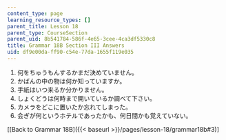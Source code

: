 ```yaml
---
content_type: page
learning_resource_types: []
parent_title: Lesson 18
parent_type: CourseSection
parent_uid: 8b541784-586f-4e65-3cee-4ca3df5330c8
title: Grammar 18B Section III Answers
uid: df9e00da-ff90-c54e-77da-1655f119e035
---
```


1.  何をちゅうもんするかまだ決めていません。
2.  かばんの中の物は何か知っていますか。
3.  手紙はいつ来るか分かりません。
4.  しょくどうは何時まで開いているか調べて下さい。
5.  カメラをどこに置いたか忘れてしまった。
6.  会ぎが何というホテルであったかも、何日間かも覚えていない。

\[[Back to Grammar 18B]({{< baseurl >}}/pages/lesson-18/grammar18b#3)\]